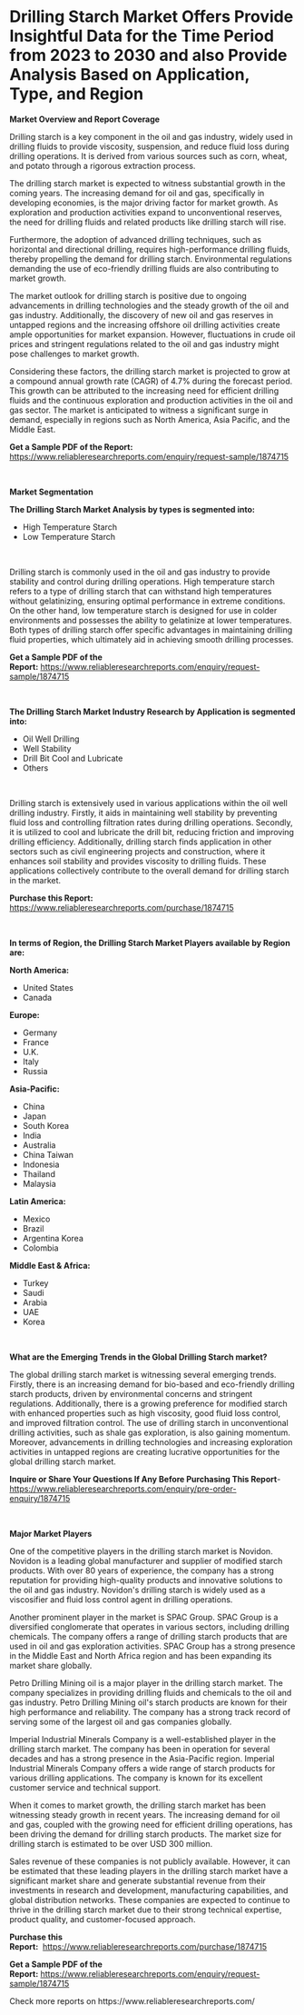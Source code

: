 <p><h1>Drilling Starch Market Offers Provide Insightful Data for the Time Period from 2023 to 2030 and also Provide Analysis Based on Application, Type, and Region</h1></p><p><strong>Market Overview and Report Coverage</strong></p>
<p><p>Drilling starch is a key component in the oil and gas industry, widely used in drilling fluids to provide viscosity, suspension, and reduce fluid loss during drilling operations. It is derived from various sources such as corn, wheat, and potato through a rigorous extraction process.</p><p>The drilling starch market is expected to witness substantial growth in the coming years. The increasing demand for oil and gas, specifically in developing economies, is the major driving factor for market growth. As exploration and production activities expand to unconventional reserves, the need for drilling fluids and related products like drilling starch will rise.</p><p>Furthermore, the adoption of advanced drilling techniques, such as horizontal and directional drilling, requires high-performance drilling fluids, thereby propelling the demand for drilling starch. Environmental regulations demanding the use of eco-friendly drilling fluids are also contributing to market growth.</p><p>The market outlook for drilling starch is positive due to ongoing advancements in drilling technologies and the steady growth of the oil and gas industry. Additionally, the discovery of new oil and gas reserves in untapped regions and the increasing offshore oil drilling activities create ample opportunities for market expansion. However, fluctuations in crude oil prices and stringent regulations related to the oil and gas industry might pose challenges to market growth.</p><p>Considering these factors, the drilling starch market is projected to grow at a compound annual growth rate (CAGR) of 4.7% during the forecast period. This growth can be attributed to the increasing need for efficient drilling fluids and the continuous exploration and production activities in the oil and gas sector. The market is anticipated to witness a significant surge in demand, especially in regions such as North America, Asia Pacific, and the Middle East.</p></p>
<p><strong>Get a Sample PDF of the Report:</strong> <a href="https://www.reliableresearchreports.com/enquiry/request-sample/1874715">https://www.reliableresearchreports.com/enquiry/request-sample/1874715</a></p>
<p>&nbsp;</p>
<p><strong>Market Segmentation</strong></p>
<p><strong>The Drilling Starch Market Analysis by types is segmented into:</strong></p>
<p><ul><li>High Temperature Starch</li><li>Low Temperature Starch</li></ul></p>
<p>&nbsp;</p>
<p><p>Drilling starch is commonly used in the oil and gas industry to provide stability and control during drilling operations. High temperature starch refers to a type of drilling starch that can withstand high temperatures without gelatinizing, ensuring optimal performance in extreme conditions. On the other hand, low temperature starch is designed for use in colder environments and possesses the ability to gelatinize at lower temperatures. Both types of drilling starch offer specific advantages in maintaining drilling fluid properties, which ultimately aid in achieving smooth drilling processes.</p></p>
<p><strong>Get a Sample PDF of the Report:</strong>&nbsp;<a href="https://www.reliableresearchreports.com/enquiry/request-sample/1874715">https://www.reliableresearchreports.com/enquiry/request-sample/1874715</a></p>
<p>&nbsp;</p>
<p><strong>The Drilling Starch Market Industry Research by Application is segmented into:</strong></p>
<p><ul><li>Oil Well Drilling</li><li>Well Stability</li><li>Drill Bit Cool and Lubricate</li><li>Others</li></ul></p>
<p>&nbsp;</p>
<p><p>Drilling starch is extensively used in various applications within the oil well drilling industry. Firstly, it aids in maintaining well stability by preventing fluid loss and controlling filtration rates during drilling operations. Secondly, it is utilized to cool and lubricate the drill bit, reducing friction and improving drilling efficiency. Additionally, drilling starch finds application in other sectors such as civil engineering projects and construction, where it enhances soil stability and provides viscosity to drilling fluids. These applications collectively contribute to the overall demand for drilling starch in the market.</p></p>
<p><strong>Purchase this Report:</strong>&nbsp; <a href="https://www.reliableresearchreports.com/purchase/1874715">https://www.reliableresearchreports.com/purchase/1874715</a></p>
<p>&nbsp;</p>
<p><strong>In terms of Region, the Drilling Starch Market Players available by Region are:</strong></p>
<p>
    <p> <strong> North America: </strong>
        <ul>
            <li>United States</li>
            <li>Canada</li>
        </ul>
        </p> 
    <p> <strong> Europe: </strong>
        <ul>
            <li>Germany</li>
            <li>France</li>
            <li>U.K.</li>
            <li>Italy</li>
            <li>Russia</li>
        </ul>
        </p> 
    <p> <strong> Asia-Pacific: </strong>
        <ul>
            <li>China</li>
            <li>Japan</li>
            <li>South Korea</li>
            <li>India</li>
            <li>Australia</li>
            <li>China Taiwan</li>
            <li>Indonesia</li>
            <li>Thailand</li>
            <li>Malaysia</li>
        </ul>
        </p> 
    <p> <strong> Latin America: </strong>
        <ul>
            <li>Mexico</li>
            <li>Brazil</li>
            <li>Argentina Korea</li>
            <li>Colombia</li>
        </ul>
        </p> 
    <p> <strong> Middle East & Africa: </strong>
        <ul>
            <li>Turkey</li>
            <li>Saudi</li>
            <li>Arabia</li>
            <li>UAE</li>
            <li>Korea</li>
        </ul>
    </p>
    </p>
<p>&nbsp;</p>
<p><strong>What are the Emerging Trends in the Global Drilling Starch market?</strong></p>
<p><p>The global drilling starch market is witnessing several emerging trends. Firstly, there is an increasing demand for bio-based and eco-friendly drilling starch products, driven by environmental concerns and stringent regulations. Additionally, there is a growing preference for modified starch with enhanced properties such as high viscosity, good fluid loss control, and improved filtration control. The use of drilling starch in unconventional drilling activities, such as shale gas exploration, is also gaining momentum. Moreover, advancements in drilling technologies and increasing exploration activities in untapped regions are creating lucrative opportunities for the global drilling starch market.</p></p>
<p><strong>Inquire or Share Your Questions If Any Before Purchasing This Report</strong>- <a href="https://www.reliableresearchreports.com/enquiry/pre-order-enquiry/1874715">https://www.reliableresearchreports.com/enquiry/pre-order-enquiry/1874715</a></p>
<p>&nbsp;</p>
<p><strong>Major Market Players</strong></p>
<p><p>One of the competitive players in the drilling starch market is Novidon. Novidon is a leading global manufacturer and supplier of modified starch products. With over 80 years of experience, the company has a strong reputation for providing high-quality products and innovative solutions to the oil and gas industry. Novidon's drilling starch is widely used as a viscosifier and fluid loss control agent in drilling operations.</p><p>Another prominent player in the market is SPAC Group. SPAC Group is a diversified conglomerate that operates in various sectors, including drilling chemicals. The company offers a range of drilling starch products that are used in oil and gas exploration activities. SPAC Group has a strong presence in the Middle East and North Africa region and has been expanding its market share globally.</p><p>Petro Drilling Mining oil is a major player in the drilling starch market. The company specializes in providing drilling fluids and chemicals to the oil and gas industry. Petro Drilling Mining oil's starch products are known for their high performance and reliability. The company has a strong track record of serving some of the largest oil and gas companies globally.</p><p>Imperial Industrial Minerals Company is a well-established player in the drilling starch market. The company has been in operation for several decades and has a strong presence in the Asia-Pacific region. Imperial Industrial Minerals Company offers a wide range of starch products for various drilling applications. The company is known for its excellent customer service and technical support.</p><p>When it comes to market growth, the drilling starch market has been witnessing steady growth in recent years. The increasing demand for oil and gas, coupled with the growing need for efficient drilling operations, has been driving the demand for drilling starch products. The market size for drilling starch is estimated to be over USD 300 million.</p><p>Sales revenue of these companies is not publicly available. However, it can be estimated that these leading players in the drilling starch market have a significant market share and generate substantial revenue from their investments in research and development, manufacturing capabilities, and global distribution networks. These companies are expected to continue to thrive in the drilling starch market due to their strong technical expertise, product quality, and customer-focused approach.</p></p>
<p><strong>Purchase this Report:</strong>&nbsp;&nbsp;<a href="https://www.reliableresearchreports.com/purchase/1874715">https://www.reliableresearchreports.com/purchase/1874715</a></p>
<p></p>
<p><strong>Get a Sample PDF of the Report:</strong>&nbsp;<a href="https://www.reliableresearchreports.com/enquiry/request-sample/1874715">https://www.reliableresearchreports.com/enquiry/request-sample/1874715</a></p>
<p>Check more reports on https://www.reliableresearchreports.com/</p>